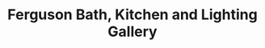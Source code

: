 ---
title: "Ferguson Bath, Kitchen and Lighting Gallery"
url: /salt-lake-city/ferguson-bath-kitchen-and-lighting-gallery/
shop: trade
---
